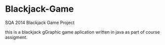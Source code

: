 Blackjack-Game
==============

SQA 2014 Blackjack Game Project


this is a blackjack gGraphic game aplication written in java as part of course assigment.
